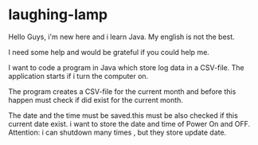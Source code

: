 # laughing-lamp

Hello Guys, i'm new here and i learn Java.
My english is not the best.

I need some help and would be grateful if you could help me.

I want to code a program in Java which store log data in a CSV-file.
The application starts if i turn the computer on.

The program creates a CSV-file for the current month and 
before this happen must check if did exist for the current month.

The date and the time must be saved.this must be also checked if this current date exist.
i want to store the date and time of Power On and OFF.
Attention: i can shutdown many times , but they store update date.





  
